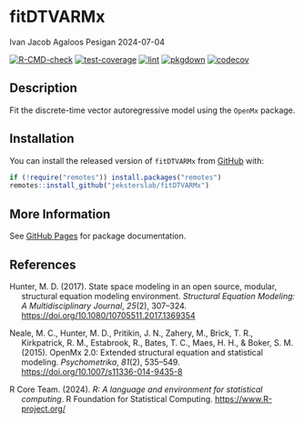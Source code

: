 fitDTVARMx
================
Ivan Jacob Agaloos Pesigan
2024-07-04

<!-- README.md is generated from .setup/readme/README.Rmd. Please edit that file -->

<!-- badges: start -->

[![R-CMD-check](https://github.com/jeksterslab/fitDTVARMx/workflows/R-CMD-check/badge.svg)](https://github.com/jeksterslab/fitDTVARMx/actions)
[![test-coverage](https://github.com/jeksterslab/fitDTVARMx/actions/workflows/test-coverage.yml/badge.svg)](https://github.com/jeksterslab/fitDTVARMx/actions/workflows/test-coverage.yml)
[![lint](https://github.com/jeksterslab/fitDTVARMx/actions/workflows/lint.yml/badge.svg)](https://github.com/jeksterslab/fitDTVARMx/actions/workflows/lint.yml)
[![pkgdown](https://github.com/jeksterslab/fitDTVARMx/actions/workflows/pkgdown-gh-pages.yml/badge.svg)](https://github.com/jeksterslab/fitDTVARMx/actions/workflows/pkgdown-gh-pages.yml)
[![codecov](https://codecov.io/gh/jeksterslab/fitDTVARMx/branch/main/graph/badge.svg)](https://codecov.io/gh/jeksterslab/fitDTVARMx)
<!-- badges: end -->

## Description

Fit the discrete-time vector autoregressive model using the `OpenMx`
package.

## Installation

You can install the released version of `fitDTVARMx` from
[GitHub](https://github.com/jeksterslab/fitDTVARMx) with:

``` r
if (!require("remotes")) install.packages("remotes")
remotes::install_github("jeksterslab/fitDTVARMx")
```

## More Information

See [GitHub Pages](https://jeksterslab.github.io/fitDTVARMx) for package
documentation.

## References

<div id="refs" class="references csl-bib-body hanging-indent"
entry-spacing="0" line-spacing="2">

<div id="ref-Hunter-2017" class="csl-entry">

Hunter, M. D. (2017). State space modeling in an open source, modular,
structural equation modeling environment. *Structural Equation Modeling:
A Multidisciplinary Journal*, *25*(2), 307–324.
<https://doi.org/10.1080/10705511.2017.1369354>

</div>

<div id="ref-Neale-Hunter-Pritikin-etal-2015" class="csl-entry">

Neale, M. C., Hunter, M. D., Pritikin, J. N., Zahery, M., Brick, T. R.,
Kirkpatrick, R. M., Estabrook, R., Bates, T. C., Maes, H. H., & Boker,
S. M. (2015). OpenMx 2.0: Extended structural equation and statistical
modeling. *Psychometrika*, *81*(2), 535–549.
<https://doi.org/10.1007/s11336-014-9435-8>

</div>

<div id="ref-RCoreTeam-2024" class="csl-entry">

R Core Team. (2024). *R: A language and environment for statistical
computing*. R Foundation for Statistical Computing.
<https://www.R-project.org/>

</div>

</div>
